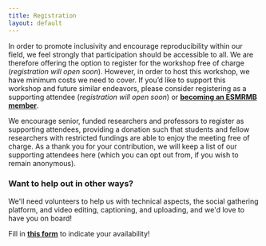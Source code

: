 ```yaml
--- 
title: Registration
layout: default
--- 
```

<!-- [![Free registration](images/register_button_free.png){:.inline_img}](https://events.zoom.us/ev/AEaNvEVYuDSSPf8Chveqs5EvDC-eWPCQxNQF-_QhyU_OAr-5Z4iywooXKyHd6k245Kd-eJM)
{: style="text-align: center;"}

**For technical reasons, supporter registration is now closed. But you can still register for free! If you want to support MRI Together and other similar initiatives, please consider [becoming an ESMRMB member](https://www.esmrmb.org/membership/#m-application)!**
 -->
In order to promote inclusivity and encourage reproducibility within our field, we feel strongly that participation should be accessible to all. We are therefore offering the option to register for the workshop free of charge (_registration will open soon_). However, in order to host this workshop, we have minimum costs we need to cover. If you’d like to support this workshop and future similar endeavors, please consider registering as a supporting attendee (_registration will open soon_) or **[becoming an ESMRMB member](https://www.esmrmb.org/membership/#m-application)**.

We encourage senior, funded researchers and professors to register as supporting attendees, providing a donation such that students and fellow researchers with restricted fundings are able to enjoy the meeting free of charge. As a thank you for your contribution, we will keep a list of our supporting attendees here (which you can opt out from, if you wish to remain anonymous).

<!-- **Note:** the conference will be held through the [Zoom Events](https://events.zoom.us/) platform. A Zoom account (available free of charge) is required at registration. -->

### Want to help out in other ways?

We'll need volunteers to help us with technical aspects, the social gathering platform, and video editing, captioning, and uploading, and we'd love to have you on board!

Fill in **[this form](https://forms.gle/fVFNEWNVmfvGutUH9)** to indicate your availability!